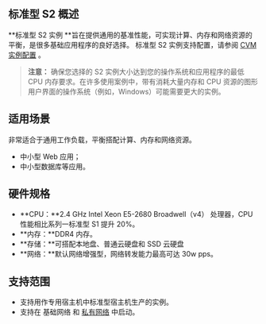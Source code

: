 ## 标准型 S2 概述
**标准型 S2 实例 **旨在提供通用的基准性能，可实现计算、内存和网络资源的平衡，是很多基础应用程序的良好选择。
标准型 S2 实例支持配置，请参阅 [CVM 实例配置](/doc/product/213/2177) 。
>**注意：**
>确保您选择的 S2 实例大小达到您的操作系统和应用程序的最低 CPU 内存要求。在许多使用案例中，带有消耗大量内存和 CPU 资源的图形用户界面的操作系统（例如，Windows）可能需要更大的实例。

## 适用场景
非常适合于通用工作负载，平衡搭配计算、内存和网络资源。
- 中小型 Web 应用；
- 中小型数据库等应用。

## 硬件规格
- **CPU：**2.4 GHz Intel Xeon E5-2680 Broadwell（v4） 处理器，CPU性能相比系列一标准型 S1 提升 20%。
- **内存：**DDR4 内存。
- **存储：**可搭配本地盘、普通云硬盘和 SSD 云硬盘
- **网络：**默认网络增强型，网络转发能力最高可达 30w pps。

## 支持范围
- 支持用作专用宿主机中标准型宿主机生产的实例。
- 支持在 基础网络 和 [私有网络](/doc/product/213/5227) 中启动。





